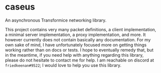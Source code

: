 # caseus

An asynchronous Transformice networking library.

This project contains very many packet definitions, a client implementation, a minimal server implementation, a proxy implementation, and more. It however currently does not contain basically any documentation. For my own sake of mind, I have unfortunately focused more on getting things working rather than on docs or tests. I hope to eventually remedy that, but in the meantime, if you need help with anything regarding this library, please do not hesitate to contact me for help. I am reachable on discord at `friedkeenan#9522`; I would love to help you use this library.
